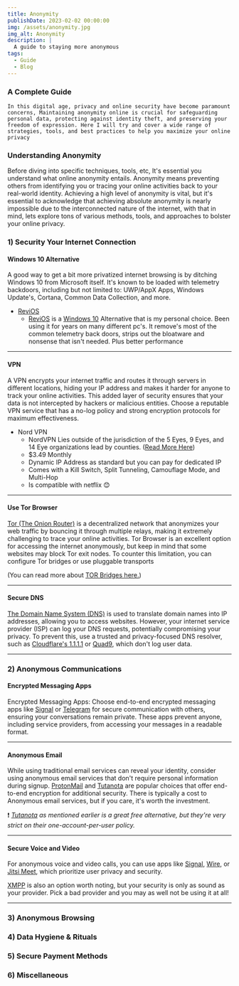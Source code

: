 ```yaml
---
title: Anonymity
publishDate: 2023-02-02 00:00:00
img: /assets/anonymity.jpg
img_alt: Anonymity
description: |
  A guide to staying more anonymous
tags:
  - Guide
  - Blog
---
```

### A Complete Guide
`In this digital age, privacy and online security have become paramount concerns, Maintaining anonymity online is crucial for safeguarding personal data, protecting against identity theft, and preserving your freedom of expression. Here I will try and cover a wide range of strategies, tools, and best practices to help you maximize your online privacy`

### Understanding Anonymity
Before diving into specific techniques, tools, etc, It's essential you understand what online anonymity entails. Anonymity means preventing others from identifying you or tracing your online activities back to your real-world identity. Achieving a high level of anonymity is vital, but it's essential to acknowledge that achieving absolute anonymity is nearly impossible due to the interconnected nature of the internet, with that in mind, lets explore tons of various methods, tools, and approaches to bolster your online privacy.

### 1) Security Your Internet Connection

#### Windows 10 Alternative

A good way to get a bit more privatized internet browsing is by ditching Windows 10 from Microsoft itself. It's known to be loaded with telemetry backdoors, including but not limited to: UWP/AppX Apps, Windows Update's, Cortana, Common Data Collection, and more.

- [ReviOS](https://revi.cc)
    - [ReviOS](https://revi.cc) is a [Windows 10](https://www.microsoft.com/en-us/software-download/windows10) Alternative that is my personal choice. Been using it for years on many different pc's. It remove's most of the common telemetry back doors, strips out the bloatware and nonsense that isn't needed. Plus better performance
    
-------

#### VPN
A VPN encrypts your internet traffic and routes it through servers in different locations, hiding your IP address and makes it harder for anyone to track your online activities.  This added layer of security ensures that your data is not intercepted by hackers or malicious entities. Choose a reputable VPN service that has a no-log policy and strong encryption protocols for maximum effectiveness.

- Nord VPN
    - NordVPN Lies outside of the jurisdiction of the 5 Eyes, 9 Eyes, and 14 Eye organizations lead by counties. ([Read More Here](https://vpnoverview.com/privacy/anonymous-browsing/5-9-14-eyes/))
    - $3.49 Monthly
    - Dynamic IP Address as standard but you can pay for dedicated IP
    - Comes with a Kill Switch, Split Tunneling, Camouflage Mode, and Multi-Hop
    - Is compatible with netflix 😊

-------

#### Use Tor Browser
[Tor (The Onion Router)](https://www.torproject.org) is a decentralized network that anonymizes your web traffic by bouncing it through multiple relays, making it extremely challenging to trace your online activities. Tor Browser is an excellent option for accessing the internet anonymously, but keep in mind that some websites may block Tor exit nodes. To counter this limitation, you can configure Tor bridges or use pluggable transports

(You can read more about [TOR Bridges here.](https://tb-manual.torproject.org/bridges/))


-------

#### Secure DNS
[The Domain Name System (DNS)](https://www.cloudflare.com/learning/dns/what-is-dns/) is used to translate domain names into IP addresses, allowing you to access websites. However, your internet service provider (ISP) can log your DNS requests, potentially compromising your privacy. To prevent this, use a trusted and privacy-focused DNS resolver, such as [Cloudflare's 1.1.1.1](https://www.cloudflare.com/learning/dns/what-is-1.1.1.1/) or [Quad9](https://www.quad9.net), which don't log user data.

-------

### 2) Anonymous Communications

#### Encrypted Messaging Apps

Encrypted Messaging Apps: Choose end-to-end encrypted messaging apps like [Signal](https://signal.org) or [Telegram](https://telegram.org) for secure communication with others, ensuring your conversations remain private. These apps prevent anyone, including service providers, from accessing your messages in a readable format.

-------

#### Anonymous Email

While using traditional email services can reveal your identity, consider using anonymous email services that don't require personal information during signup. [ProtonMail](https://proton.me) and [Tutanota](https://tutanota.com) are popular choices that offer end-to-end encryption for additional security. There is typically a cost to Anonymous email services, but if you care, it's worth the investment. 

❗ *[Tutanota](https://tutanota.com) as mentioned earlier is a great free alternative, but they're very strict on their one-account-per-user policy.*

-------

#### Secure Voice and Video

For anonymous voice and video calls, you can use apps like [Signal](https://signal.org), [Wire](https://wire.com/en/), or [Jitsi Meet](https://meet.jit.si), which prioritize user privacy and security.

[XMPP](https://xmpp.org) is also an option worth noting, but your security is only as sound as your provider. Pick a bad provider and you may as well not be using it at all!

-------

### 3) Anonymous Browsing

### 4) Data Hygiene & Rituals

### 5) Secure Payment Methods

### 6) Miscellaneous